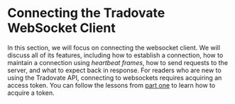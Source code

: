# Connecting the Tradovate WebSocket Client

In this section, we will focus on connecting the websocket client. We will discuss all of its features, including how to
establish a connection, how to maintain a connection using *heartbeat frames*, how to send requests to the server, and
what to expect back in response. For readers who are new to using the Tradovate API, connecting to websockets requires
acquiring an access token. You can follow the lessons from [part one](https://github.com/tradovate/example-api-js/tree/main/tutorial/Access/EX-0-Access-Start)
to learn how to acquire a token. 